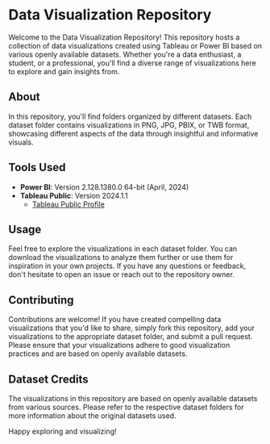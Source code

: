 # Data Visualization Repository

Welcome to the Data Visualization Repository! This repository hosts a collection of data visualizations created using Tableau or Power BI based on various openly available datasets. Whether you're a data enthusiast, a student, or a professional, you'll find a diverse range of visualizations here to explore and gain insights from.

## About

In this repository, you'll find folders organized by different datasets. Each dataset folder contains visualizations in PNG, JPG, PBIX, or TWB format, showcasing different aspects of the data through insightful and informative visuals.

## Tools Used

- **Power BI**: Version 2.128.1380.0 64-bit (April, 2024)
- **Tableau Public**: Version 2024.1.1
  - [Tableau Public Profile](https://public.tableau.com/app/profile/abinash.behera1055/vizzes)

## Usage

Feel free to explore the visualizations in each dataset folder. You can download the visualizations to analyze them further or use them for inspiration in your own projects. If you have any questions or feedback, don't hesitate to open an issue or reach out to the repository owner.

## Contributing

Contributions are welcome! If you have created compelling data visualizations that you'd like to share, simply fork this repository, add your visualizations to the appropriate dataset folder, and submit a pull request. Please ensure that your visualizations adhere to good visualization practices and are based on openly available datasets.

## Dataset Credits

The visualizations in this repository are based on openly available datasets from various sources. Please refer to the respective dataset folders for more information about the original datasets used.

Happy exploring and visualizing!
